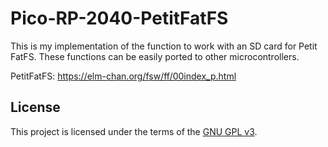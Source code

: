 # Pico-RP-2040-PetitFatFS

This is my implementation of the function to work with an SD card for Petit FatFS. 
These functions can be easily ported to other microcontrollers. 

PetitFatFS: https://elm-chan.org/fsw/ff/00index_p.html

## License
This project is licensed under the terms of the [GNU GPL v3](LICENSE).
